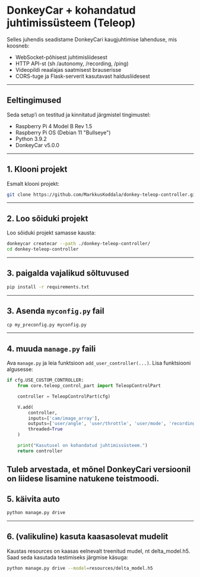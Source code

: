 # DonkeyCar + kohandatud juhtimissüsteem (Teleop)

Selles juhendis seadistame DonkeyCari kaugjuhtimise lahenduse, mis koosneb:

* WebSocket-põhisest juhtimisliidesest
* HTTP API-st (sh /autonomy, /recording, /ping)
* Videopildi reaalajas saatmisest brauserisse
* CORS-tuge ja Flask-serverit kasutavast haldusliidesest

---

## Eeltingimused

Seda setup’i on testitud ja kinnitatud järgmistel tingimustel:
* Raspberry Pi 4 Model B Rev 1.5
* Raspberry Pi OS (Debian 11 "Bullseye")
* Python 3.9.2
* DonkeyCar v5.0.0

---

## 1. Klooni projekt

Esmalt klooni projekt:

```bash
git clone https://github.com/MarkkusKoddala/donkey-teleop-controller.git
```
---

## 2. Loo sõiduki projekt

Loo sõiduki projekt samasse kausta:

```bash
donkeycar createcar --path ./donkey-teleop-controller/
cd donkey-teleop-controller
```
---

## 3. paigalda vajalikud sõltuvused

```bash
pip install -r requirements.txt
```
---

## 3. Asenda `myconfig.py` fail


```python
cp my_preconfig.py myconfig.py
```

---

## 4. muuda `manage.py` faili

Ava `manage.py` ja leia funktsioon `add_user_controller(...)`. Lisa funktsiooni algusesse:

```python
if cfg.USE_CUSTOM_CONTROLLER:
    from core.teleop_control_part import TeleopControlPart

    controller = TeleopControlPart(cfg)

    V.add(
        controller,
        inputs=['cam/image_array'],
        outputs=['user/angle', 'user/throttle', 'user/mode', 'recording', 'cam/image_array'],
        threaded=True
    )

    print("Kasutusel on kohandatud juhtimissüsteem.")
    return controller
```

Tuleb arvestada, et mõnel DonkeyCari versioonil on liidese lisamine natukene teistmoodi.
---

## 5. käivita auto

```bash
python manage.py drive
```
---

## 6. (valikuline) kasuta kaasasolevat mudelit
Kaustas resources on kaasas eelnevalt treenitud mudel, nt delta_model.h5. Saad seda kasutada testimiseks järgmise käsuga:
```bash
python manage.py drive --model=resources/delta_model.h5
```


